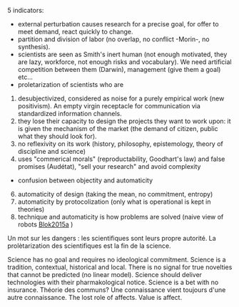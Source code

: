 


5 indicators:
- external perturbation causes research for a precise goal, for offer to meet demand, react quickly to change.
- partition and division of labor (no overlap, no conflict -Morin-, no synthesis). 
- scientists are seen as Smith's inert human (not enough motivated, they are lazy, workforce, not enough risks and vocabulary). We need artificial competition between them (Darwin), management (give them a goal) etc...
- proletarization of scientists who are 
1) desubjectivized, considered as noise for a purely empirical work (new positivism). An empty virgin receptacle for communication via standardized information channels.
3) they lose their capacity to design the projects they want to work upon: it is given the mechanism of the market (the demand of citizen, public what they should look for). 
4) no reflexivity on its work (history, philosophy, epistemology, theory of discipline and science)
5) uses "commerical morals" (reproductability, Goodhart's law) and false promises (Audétat), "sell your research" and avoid complexity
- confusion between objectity and automaticity 
6) automaticity of design (taking the mean, no commitment, entropy)
7) automaticity by protocolization (only what is operational is kept in theories)
8) technique and automaticity is how problems are solved (naive view of robots [Blok2015a](reference/Blok2015a.md) )

Un mot sur les dangers : les scientifiques sont leurs propre autorité. La prolètarization des scientifiques est la fin de la science.

Science has no goal and requires no ideological commitment.
Science is a tradition, contextual, historical and local. There is no signal for true novelties that cannot be predicted (no linear model).
Science should deliver technologies with their pharmakological notice.
Science is a bet with no insurance. 
Théorie des communs? Une connaissance vient toujours d'une autre connaissance. 
The lost role of affects. Value is affect.
